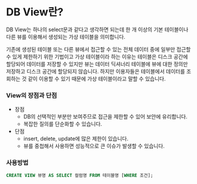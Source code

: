# DB View란?

DB View는 하나의 select문과 같다고 생각하면 되는데 한 개 이상의 기본 테이블이나 다른 뷰를 이용해서 생성되는 가상 테이블을 의미합니다.

기존에 생성된 테이블 또는 다른 뷰에서 접근할 수 있는 전체 데이터 중에 일부만 접근할 수 있게 제한하기 위한 기법이고 가상 테이블이라 하는 이유는 테이블은 디스크 공간에 할당되어 데이터를 저장할 수 있지만 뷰는 데이터 딕셔너리 테이블에 뷰에 대한 정의만 저장하고 디스크 공간에 할당되지 않습니다. 하지만 이용자들은 테이블에서 데이터를 조회하는 것 같이 이용할 수 있기 때문에 가상 테이블이라고 말할 수 있습니다.

### View의 장점과 단점

- 장점
    - DB의 선택적인 부분만 보여주므로 접근을 제한할 수 있어 보안에 유리합니다.
    - 복잡한 질의를 단순화할 수 있습니다.
- 단점
    - insert, delete, update에 많은 제한이 있습니다.
    - 뷰를 중첩해서 사용하면 성능적으로 큰 이슈가 발생할 수 있습니다.

### 사용방법

```sql
CREATE VIEW 뷰명 AS SELECT 컬럼명 FROM 테이블명 [WHERE 조건];
```
